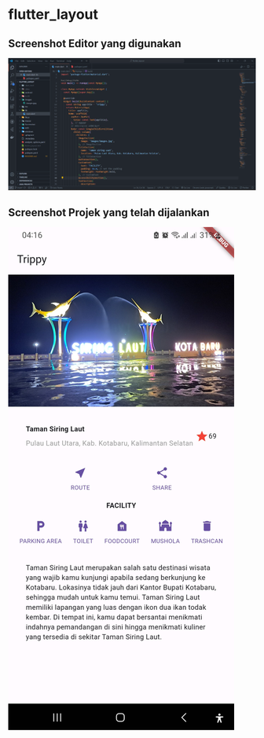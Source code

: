 # flutter_layout

<h2>Screenshot Editor yang digunakan</h2>

![Editor](Screenshot/editor.png)

<h2>Screenshot Projek yang telah dijalankan</h2>

![Projek](Screenshot/run_projek.jpg)